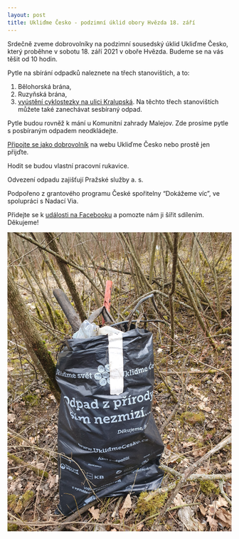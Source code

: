```yaml
---
layout: post
title: Ukliďme Česko - podzimní úklid obory Hvězda 18. září
---
```


Srdečně zveme dobrovolníky na podzimní sousedský úklid Ukliďme Česko, který proběhne v sobotu 18. září 2021 v oboře Hvězda. Budeme se na vás těšit od 10 hodin.

Pytle na sbírání odpadků naleznete na třech stanovištích, a to:
1) Bělohorská brána,
2) Ruzyňská brána,
3) [vyústění cyklostezky na ulici Kralupská](https://en.mapy.cz/zakladni?x=14.4000000&y=50.0500000&z=11&q=GPS%2050.0814033N%2C%2014.3211742E).
Na těchto třech stanovištích můžete také zanechávat sesbíraný odpad.

Pytle budou rovněž k mání u Komunitní zahrady Malejov. Zde prosíme pytle s posbíraným odpadem neodkládejte.

[Připojte se jako dobrovolník](https://www.uklidmecesko.cz/zapojitse/dobrovolnik) na webu Ukliďme Česko nebo prostě jen přijďte.

Hodit se budou vlastní pracovní rukavice.

Odvezení odpadu zajišťují Pražské služby a. s.

Podpořeno z grantového programu České spořitelny “Dokážeme víc”, ve spolupráci s Nadací Via.

Přidejte se k [události na Facebooku](https://www.facebook.com/events/837433513629338?ref=newsfeed) a pomozte nám ji šířit sdílením. Děkujeme!

![Ukliďme Česko](/assets/article_images/pytel_odpadu.jpg)
